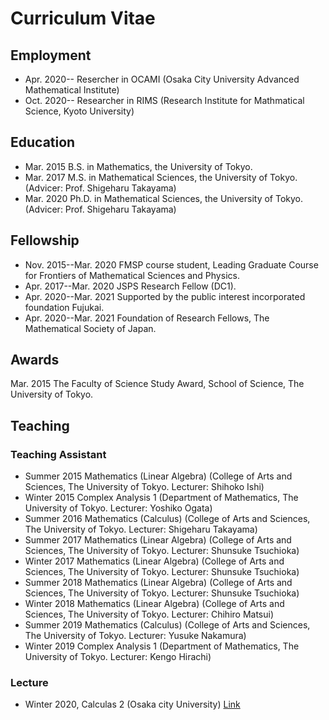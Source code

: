 
# **Curriculum Vitae**

## **Employment**
- Apr. 2020-- Resercher in OCAMI (Osaka City University Advanced Mathematical Institute)
- Oct. 2020-- Researcher in RIMS (Research Institute for Mathmatical Science, Kyoto University) 

## **Education**
- Mar. 2015    B.S. in Mathematics, the University of Tokyo.
- Mar. 2017    M.S. in Mathematical Sciences, the University of Tokyo. (Advicer: Prof. Shigeharu Takayama)
- Mar. 2020   Ph.D. in Mathematical Sciences, the University of Tokyo. (Advicer: Prof. Shigeharu Takayama)


## **Fellowship**
- Nov. 2015--Mar. 2020  FMSP course student, Leading Graduate Course for Frontiers of Mathematical Sciences and Physics.
- Apr. 2017--Mar. 2020  JSPS Research Fellow (DC1).
- Apr. 2020--Mar. 2021 Supported by the public interest incorporated foundation Fujukai.
- Apr. 2020--Mar. 2021 Foundation of Research Fellows, The Mathematical Society of Japan.

## **Awards**
Mar. 2015 The Faculty of Science Study Award, School of Science, The University of Tokyo.

## **Teaching**

### **Teaching Assistant**
- Summer 2015 Mathematics (Linear Algebra) (College of Arts and Sciences, The University of Tokyo. Lecturer: Shihoko Ishi)
- Winter 2015 Complex Analysis 1 (Department of Mathematics, The University of Tokyo. Lecturer: Yoshiko Ogata)
- Summer 2016 Mathematics (Calculus) (College of Arts and Sciences, The University of Tokyo. Lecturer: Shigeharu Takayama)
- Summer 2017 Mathematics (Linear Algebra) (College of Arts and Sciences, The University of Tokyo. Lecturer: Shunsuke Tsuchioka)
- Winter 2017 Mathematics (Linear Algebra) (College of Arts and Sciences, The University of Tokyo. Lecturer: Shunsuke Tsuchioka)
- Summer 2018 Mathematics (Linear Algebra) (College of Arts and Sciences, The University of Tokyo. Lecturer: Shunsuke Tsuchioka)
- Winter 2018 Mathematics (Linear Algebra) (College of Arts and Sciences, The University of Tokyo. Lecturer: Chihiro Matsui)
- Summer 2019 Mathematics (Calculus) (College of Arts and Sciences, The University of Tokyo. Lecturer: Yusuke Nakamura)
- Winter 2019 Complex Analysis 1 (Department of Mathematics, The University of Tokyo. Lecturer: Kengo Hirachi)

### Lecture
- Winter 2020, Calculas 2 (Osaka city University) [Link](https://github.com/masataka123/class/tree/master/2020_autumn)


